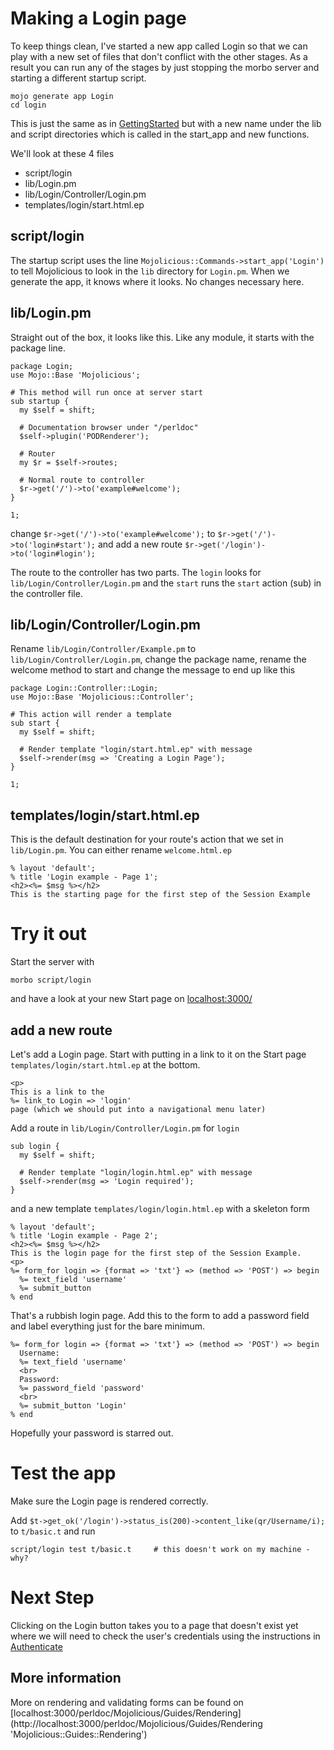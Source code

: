 # Making a Login page

To keep things clean, I've started a new app called Login
so that we can play with a new set of files that don't 
conflict with the other stages.  As a result you can run 
any of the stages by just stopping the morbo server and 
starting a different startup script.

```
mojo generate app Login
cd login
```
This is just the same as in [GettingStarted](Getting_Started.md)
but with a new name under the lib and script directories which
is called in the start_app and new functions.

We'll look at these 4 files
* script/login
* lib/Login.pm
* lib/Login/Controller/Login.pm
* templates/login/start.html.ep

## script/login

The startup script uses the line `Mojolicious::Commands->start_app('Login')` to tell
Mojolicious to look in the `lib` directory for `Login.pm`.  When we generate
the app, it knows where it looks.  No changes necessary here.

## lib/Login.pm

Straight out of the box, it looks like this.
Like any module, it starts with the package line.  
```
package Login;
use Mojo::Base 'Mojolicious';

# This method will run once at server start
sub startup {
  my $self = shift;

  # Documentation browser under "/perldoc"
  $self->plugin('PODRenderer');

  # Router
  my $r = $self->routes;

  # Normal route to controller
  $r->get('/')->to('example#welcome');
}

1;
```
change `$r->get('/')->to('example#welcome');`
to `$r->get('/')->to('login#start');` and add a new route
`$r->get('/login')->to('login#login');`

The route to the controller has two parts.  The `login` looks for `lib/Login/Controller/Login.pm` 
and the `start` runs the `start` action (sub) in the controller file.

## lib/Login/Controller/Login.pm
Rename `lib/Login/Controller/Example.pm` to `lib/Login/Controller/Login.pm`,
change the package name, rename the welcome method to start and change the message
to end up like this


```
package Login::Controller::Login;
use Mojo::Base 'Mojolicious::Controller';

# This action will render a template
sub start {
  my $self = shift;

  # Render template "login/start.html.ep" with message
  $self->render(msg => 'Creating a Login Page');
}

1;
```

## templates/login/start.html.ep

This is the default destination for your route's action that we set in
`lib/Login.pm`.  You can either rename `welcome.html.ep` 

```
% layout 'default';
% title 'Login example - Page 1';
<h2><%= $msg %></h2>
This is the starting page for the first step of the Session Example
```

# Try it out
Start the server with
```
morbo script/login
```
and have a look at your new Start page on [localhost:3000/](http://localhost:3000/)

## add a new route
Let's add a Login page.  Start with putting in a link to it on the Start
page `templates/login/start.html.ep` at the bottom.
```
<p>
This is a link to the
%= link_to Login => 'login'
page (which we should put into a navigational menu later)
``` 

Add a route in `lib/Login/Controller/Login.pm` for `login`
```
sub login {
  my $self = shift;

  # Render template "login/login.html.ep" with message
  $self->render(msg => 'Login required');
}
```
and a new template `templates/login/login.html.ep` with a skeleton form
```
% layout 'default';
% title 'Login example - Page 2';
<h2><%= $msg %></h2>
This is the login page for the first step of the Session Example.
<p>
%= form_for login => {format => 'txt'} => (method => 'POST') => begin
  %= text_field 'username'
  %= submit_button
% end
```
That's a rubbish login page.  Add this to the form to add a password field
and label everything just for the bare minimum.
```
%= form_for login => {format => 'txt'} => (method => 'POST') => begin
  Username: 
  %= text_field 'username'
  <br>
  Password:
  %= password_field 'password'
  <br>
  %= submit_button 'Login'
% end
```
Hopefully your password is starred out.

# Test the app

Make sure the Login page is rendered correctly.

Add `$t->get_ok('/login')->status_is(200)->content_like(qr/Username/i);`
to `t/basic.t` and run
```
script/login test t/basic.t		# this doesn't work on my machine - why?
```

# Next Step

Clicking on the Login button takes you to a page that doesn't exist
yet where we will need to check the user's credentials
using the instructions in [Authenticate](Authenticate.md)

## More information

More on rendering and validating forms can be found on 
[localhost:3000/perldoc/Mojolicious/Guides/Rendering]
(http://localhost:3000/perldoc/Mojolicious/Guides/Rendering 'Mojolicious::Guides::Rendering')
